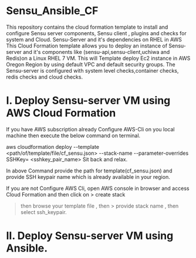 # Sensu_Ansible_CF
This repository contains the cloud formation template to install and configure Sensu server components, Sensu client , plugins and checks for system and  Cloud.
Sensu-Server and it's dependencies on RHEL in AWS
This Cloud Formation template allows you to deploy an instance of Sensu-server and it's components like (sensu-api,sensu-client,uchiwa and Redis)on a Linux RHEL 7 VM. This will Template deploy Ec2 instance in AWS Oregon Region by using default VPC and default security groups. The Sensu-server is configured with system level checks,container checks, redis checks and cloud checks. 

# I. Deploy Sensu-server VM using AWS Cloud Formation
   If you have AWS subscription already Configure AWS-Cli on you local machine then execute the below command on terminal.

 aws cloudformation deploy --template <path/of/template/file/cf_sensu.json> --stack-name <stackname> --parameter-overrides SSHKey=  <sshkey_pair_name> Sit back and relax. 

In above Command provide the path for template(cf_sensu.json) and provide SSH keypair name which is already available in your region.
  
  If you are not Configure AWS Cli, open AWS console in browser and access Cloud Formation and then click on > create stack 
  > then browse your template file , then > provide stack name , then select ssh_keypair. 

# II. Deploy Sensu-server VM using Ansible.




